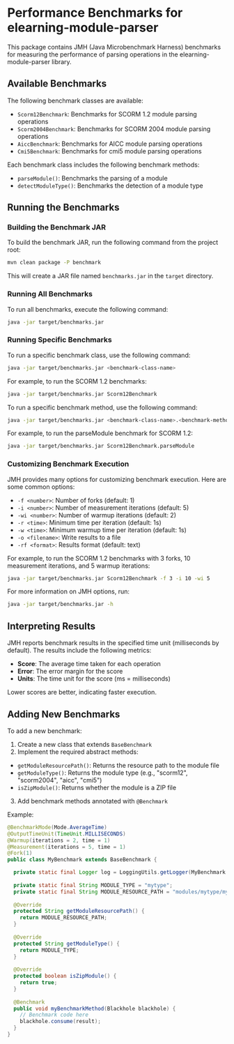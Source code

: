# Performance Benchmarks for elearning-module-parser

This package contains JMH (Java Microbenchmark Harness) benchmarks for measuring the performance of
parsing operations in the elearning-module-parser library.

## Available Benchmarks

The following benchmark classes are available:

- `Scorm12Benchmark`: Benchmarks for SCORM 1.2 module parsing operations
- `Scorm2004Benchmark`: Benchmarks for SCORM 2004 module parsing operations
- `AiccBenchmark`: Benchmarks for AICC module parsing operations
- `Cmi5Benchmark`: Benchmarks for cmi5 module parsing operations

Each benchmark class includes the following benchmark methods:

- `parseModule()`: Benchmarks the parsing of a module
- `detectModuleType()`: Benchmarks the detection of a module type

## Running the Benchmarks

### Building the Benchmark JAR

To build the benchmark JAR, run the following command from the project root:

```bash
mvn clean package -P benchmark
```

This will create a JAR file named `benchmarks.jar` in the `target` directory.

### Running All Benchmarks

To run all benchmarks, execute the following command:

```bash
java -jar target/benchmarks.jar
```

### Running Specific Benchmarks

To run a specific benchmark class, use the following command:

```bash
java -jar target/benchmarks.jar <benchmark-class-name>
```

For example, to run the SCORM 1.2 benchmarks:

```bash
java -jar target/benchmarks.jar Scorm12Benchmark
```

To run a specific benchmark method, use the following command:

```bash
java -jar target/benchmarks.jar <benchmark-class-name>.<benchmark-method-name>
```

For example, to run the parseModule benchmark for SCORM 1.2:

```bash
java -jar target/benchmarks.jar Scorm12Benchmark.parseModule
```

### Customizing Benchmark Execution

JMH provides many options for customizing benchmark execution. Here are some common options:

- `-f <number>`: Number of forks (default: 1)
- `-i <number>`: Number of measurement iterations (default: 5)
- `-wi <number>`: Number of warmup iterations (default: 2)
- `-r <time>`: Minimum time per iteration (default: 1s)
- `-w <time>`: Minimum warmup time per iteration (default: 1s)
- `-o <filename>`: Write results to a file
- `-rf <format>`: Results format (default: text)

For example, to run the SCORM 1.2 benchmarks with 3 forks, 10 measurement iterations, and 5 warmup
iterations:

```bash
java -jar target/benchmarks.jar Scorm12Benchmark -f 3 -i 10 -wi 5
```

For more information on JMH options, run:

```bash
java -jar target/benchmarks.jar -h
```

## Interpreting Results

JMH reports benchmark results in the specified time unit (milliseconds by default). The results
include the following metrics:

- **Score**: The average time taken for each operation
- **Error**: The error margin for the score
- **Units**: The time unit for the score (ms = milliseconds)

Lower scores are better, indicating faster execution.

## Adding New Benchmarks

To add a new benchmark:

1. Create a new class that extends `BaseBenchmark`
2. Implement the required abstract methods:

- `getModuleResourcePath()`: Returns the resource path to the module file
- `getModuleType()`: Returns the module type (e.g., "scorm12", "scorm2004", "aicc", "cmi5")
- `isZipModule()`: Returns whether the module is a ZIP file

3. Add benchmark methods annotated with `@Benchmark`

Example:

```java
@BenchmarkMode(Mode.AverageTime)
@OutputTimeUnit(TimeUnit.MILLISECONDS)
@Warmup(iterations = 2, time = 1)
@Measurement(iterations = 5, time = 1)
@Fork(1)
public class MyBenchmark extends BaseBenchmark {

  private static final Logger log = LoggingUtils.getLogger(MyBenchmark.class);
  
  private static final String MODULE_TYPE = "mytype";
  private static final String MODULE_RESOURCE_PATH = "modules/mytype/mymodule.zip";
  
  @Override
  protected String getModuleResourcePath() {
    return MODULE_RESOURCE_PATH;
  }
  
  @Override
  protected String getModuleType() {
    return MODULE_TYPE;
  }
  
  @Override
  protected boolean isZipModule() {
    return true;
  }
  
  @Benchmark
  public void myBenchmarkMethod(Blackhole blackhole) {
    // Benchmark code here
    blackhole.consume(result);
  }
}
```